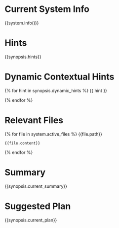 # Current System Info

{{system.info()}}

# Hints

{{synopsis.hints}}

# Dynamic Contextual Hints

{% for hint in synopsis.dynamic_hints %}
{{ hint }}

{% endfor %}

# Relevant Files

{% for file in system.active_files %}
{{file.path}}
```{{file.language}}
{{file.content}}
```

{% endfor %}

# Summary

{{synopsis.current_summary}}

# Suggested Plan

{{synopsis.current_plan}}
